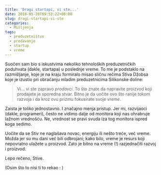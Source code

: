 ```yaml
---
title: 'Dragi startapi, vi ste...'
date: 2018-05-28T09:53:22+00:00
slug: dragi-startapi-vi-ste
categories:
  - Mišljenja
tags:
  - preduzetništvo
  - prodavanje
  - startup
  - vreme
---
```


Suočen sam bio s iskustvima nekoliko tehnoloških preduzetničkih poduhvata (dakle, startapa) u poslednje vreme. To me je podstaklo na razmišljanje, koje je na kraju formiralo misao sličnu rečima Stiva Džobsa koje je izustio pri obraćanju mladim preduzetnicima Silikonske doline:

<!--more-->

> Vi... vi ste zapravo _prodavci_. To što znate da napravite proizvod koji prodajete je sporedna stvar. Bitno je da uočite ovo što ranije tokom razvoja i da kroz ovu prizmu fokusirate svoje _vreme_.

Zaista je toliko jednostavno. I značajno menja pristup. Jer mi, razvijaoci (dakle, programeri), često ne vidimo dalje od monitora koji nas ohrabruje lažnom vrednošću. Ne, vrednost se pravi svuda iza tog monitora ispred koga sedimo.

Uočite da se Stiv ne naglašava novac, energiju ili nešto treće, već vreme. Možda jer su mu dani već bili odbrojani; kako bilo, vreme je resurs koji nepovratno ulažete u proizvod. Zato je bitno na vreme (!) razjednačiti razvoj i proizvod.

Lepo rečeno, Stive.

(Osim što to nisi ti to rekao : )
